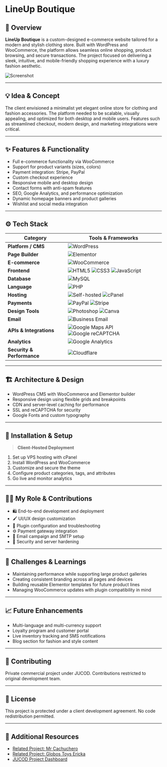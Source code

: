 # **LineUp Boutique**  

## 🧭 Overview  
**LineUp Boutique** is a custom-designed e-commerce website tailored for a modern and stylish clothing store. Built with WordPress and WooCommerce, the platform allows seamless online shopping, product browsing, and secure transactions. The project focused on delivering a sleek, intuitive, and mobile-friendly shopping experience with a luxury fashion aesthetic.

![Screenshot](./assets/lineup_boutique_preview.png)

---

## 💡 Idea & Concept  
The client envisioned a minimalist yet elegant online store for clothing and fashion accessories. The platform needed to be scalable, visually appealing, and optimized for both desktop and mobile users. Features such as streamlined checkout, modern design, and marketing integrations were critical.

---

## ✨ Features & Functionality  
- Full e-commerce functionality via WooCommerce  
- Support for product variants (sizes, colors)  
- Payment integration: Stripe, PayPal  
- Custom checkout experience  
- Responsive mobile and desktop design  
- Contact forms with anti-spam features  
- SEO, Google Analytics, and performance optimization  
- Dynamic homepage banners and product galleries  
- Wishlist and social media integration  

---

## ⚙️ Tech Stack  
| **Category**           | **Tools & Frameworks** |
|------------------------|------------------------|
| **Platform / CMS**     | ![WordPress](https://img.shields.io/badge/WordPress-21759B?style=for-the-badge&logo=wordpress&logoColor=white) |
| **Page Builder**       | ![Elementor](https://img.shields.io/badge/Elementor-92003B?style=for-the-badge&logo=elementor&logoColor=white) |
| **E-commerce**         | ![WooCommerce](https://img.shields.io/badge/WooCommerce-96588A?style=for-the-badge&logo=woocommerce&logoColor=white) |
| **Frontend**           | ![HTML5](https://img.shields.io/badge/HTML5-E34F26?style=for-the-badge&logo=html5&logoColor=white) ![CSS3](https://img.shields.io/badge/CSS3-1572B6?style=for-the-badge&logo=css3&logoColor=white) ![JavaScript](https://img.shields.io/badge/JavaScript-F7DF1E?style=for-the-badge&logo=javascript&logoColor=black) |
| **Database** | ![MySQL](https://img.shields.io/badge/MySQL-4479A1?style=for-the-badge&logo=mysql&logoColor=white) |
| **Language**           | ![PHP](https://img.shields.io/badge/PHP-777BB4?style=for-the-badge&logo=php&logoColor=white) |
| **Hosting**            | ![Self-hosted](https://img.shields.io/badge/Self--Hosted-000000?style=for-the-badge&logo=serverfault&logoColor=white) ![cPanel](https://img.shields.io/badge/cPanel-FF6C2C?style=for-the-badge&logo=cpanel&logoColor=white) |
| **Payments**           | ![PayPal](https://img.shields.io/badge/PayPal-00457C?style=for-the-badge&logo=paypal&logoColor=white) ![Stripe](https://img.shields.io/badge/Stripe-635BFF?style=for-the-badge&logo=stripe&logoColor=white) |
| **Design Tools**       | ![Photoshop](https://img.shields.io/badge/Adobe%20Photoshop-31A8FF?style=for-the-badge&logo=adobephotoshop&logoColor=white) ![Canva](https://img.shields.io/badge/Canva-00C4CC?style=for-the-badge&logo=canva&logoColor=white) |
| **Email**              | ![Business Email](https://img.shields.io/badge/Business%20Email-0072C6?style=for-the-badge&logo=microsoftoutlook&logoColor=white) |
| **APIs & Integrations** | ![Google Maps API](https://img.shields.io/badge/Google%20Maps%20API-4285F4?style=for-the-badge&logo=googlemaps&logoColor=white) ![Google reCAPTCHA](https://img.shields.io/badge/Google%20reCAPTCHA-4285F4?style=for-the-badge&logo=google&logoColor=white) |
| **Analytics**          | ![Google Analytics](https://img.shields.io/badge/Analytics-e37400?logo=googleanalytics&logoColor=white&style=for-the-badge) |
| **Security & Performance** | ![Cloudflare](https://img.shields.io/badge/Cloudflare-F38020?logo=cloudflare&logoColor=white&style=for-the-badge) |

---

## 🏗 Architecture & Design  
- WordPress CMS with WooCommerce and Elementor builder  
- Responsive design using flexible grids and breakpoints  
- CDN and server-level caching for performance  
- SSL and reCAPTCHA for security  
- Google Fonts and custom typography  

---

## 🚀 Installation & Setup  
> **Client-Hosted Deployment**  
1. Set up VPS hosting with cPanel  
2. Install WordPress and WooCommerce  
3. Customize and secure the theme  
4. Configure product categories, tags, and attributes  
5. Go live and monitor analytics  

---

## 🧑‍💻 My Role & Contributions  
- 🛍️ End-to-end development and deployment  
- 🖌️ UI/UX design customization  
- 🧩 Plugin configuration and troubleshooting  
- ⚙️ Payment gateway integration  
- 📩 Email campaign and SMTP setup  
- 🔐 Security and server hardening  

---

## 🧗 Challenges & Learnings  
- Maintaining performance while supporting large product galleries  
- Creating consistent branding across all pages and devices  
- Building reusable Elementor templates for future product lines  
- Managing WooCommerce updates with plugin compatibility in mind  

---

## 📈 Future Enhancements  
- Multi-language and multi-currency support  
- Loyalty program and customer portal  
- Live inventory tracking and SMS notifications  
- Blog section for fashion and style content  

---

## 🤝 Contributing  
Private commercial project under JUCOD. Contributions restricted to original development team.

---

## 🪪 License  
This project is protected under a client development agreement. No code redistribution permitted.

---

## 🔗 Additional Resources  
- [Related Project: Mr Cachuchero](../MrCachuchero.md)  
- [Related Project: Globos Toys Ericka](../GlobosToysEricka.md)  
- [JUCOD Project Dashboard](../GitHubDashboard.md)
